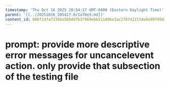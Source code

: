 ```yaml
---
timestamp: 'Thu Oct 16 2025 20:54:17 GMT-0400 (Eastern Daylight Time)'
parent: '[[../20251016_205417.6c1a76e5.md]]'
content_id: b06f14fa73360a568d97b37969e6b511d06e1ac2767422114e8e89f99d39b1b7
---
```


# prompt: provide more descriptive error messages for uncancelevent action. only provide that subsection of the testing file
